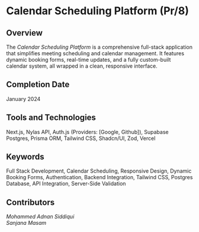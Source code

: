 # Calendar Scheduling Platform (Pr/8)

## Overview  
The *Calendar Scheduling Platform* is a comprehensive full-stack application that simplifies meeting scheduling and calendar management. It features dynamic booking forms, real-time updates, and a fully custom-built calendar system, all wrapped in a clean, responsive interface.  

## Completion Date  
January 2024

## Tools and Technologies  
Next.js, Nylas API, Auth.js (Providers: [Google, Github]), Supabase Postgres, Prisma ORM, Tailwind CSS, Shadcn/UI, Zod, Vercel  

## Keywords  
Full Stack Development, Calendar Scheduling, Responsive Design, Dynamic Booking Forms, Authentication, Backend Integration, Tailwind CSS, Postgres Database, API Integration, Server-Side Validation  

## Contributors  
*Mohammed Adnan Siddiqui*  
*Sanjana Masam*
